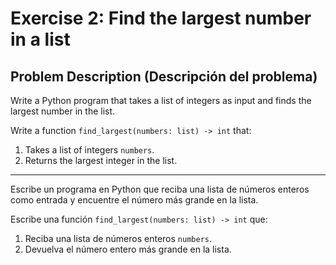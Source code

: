 # Exercise 2: Find the largest number in a list

## Problem Description (Descripción del problema)

Write a Python program that takes a list of integers as input and finds the largest number in the list.

Write a function `find_largest(numbers: list) -> int` that:
1. Takes a list of integers `numbers`.
2. Returns the largest integer in the list.

---

Escribe un programa en Python que reciba una lista de números enteros como entrada y encuentre el número más grande en la lista.

Escribe una función `find_largest(numbers: list) -> int` que:
1. Reciba una lista de números enteros `numbers`.
2. Devuelva el número entero más grande en la lista.
